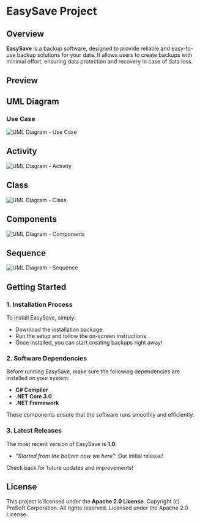 # EasySave Project

## Overview
**EasySave** is a backup software, designed to provide reliable and easy-to-use backup solutions for your data. It allows users to create backups with minimal effort, ensuring data protection and recovery in case of data loss.

## Preview
## UML Diagram
### Use Case
![UML Diagram - Use Case](https://github.com/user-attachments/assets/d2bdfe87-cb8b-425f-b5b5-2a7e00ade495)

## Activity
![UML Diagram - Activity](https://github.com/user-attachments/assets/275a0fe9-cffc-4d12-8b71-183bc6453026)

## Class
![UML Diagram - Class](https://github.com/user-attachments/assets/5aa56773-aba1-4962-a787-062311483e30)

## Components
![UML Diagram - Components](https://github.com/user-attachments/assets/386fc513-0508-44a6-b18a-4272c7c4a9da)

## Sequence
 ![UML Diagram - Sequence](https://github.com/user-attachments/assets/cbee2cb9-8657-4bd1-beae-27f6a32c7aa9)


## Getting Started

### 1. Installation Process
To install EasySave, simply:
- Download the installation package.
- Run the setup and follow the on-screen instructions.
- Once installed, you can start creating backups right away!

### 2. Software Dependencies
Before running EasySave, make sure the following dependencies are installed on your system:
- **C# Compiler**
- **.NET Core 3.0**
- **.NET Framework**

These components ensure that the software runs smoothly and efficiently.

### 3. Latest Releases
The most recent version of EasySave is **1.0**:
- *"Started from the bottom now we here"*: Our initial release!

Check back for future updates and improvements!

## License
This project is licensed under the **Apache 2.0 License**.
Copyright (c) ProSoft Corporation. All rights reserved. 
Licensed under the Apache 2.0 License.
